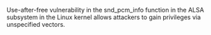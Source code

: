 Use-after-free vulnerability in the snd_pcm_info function in the ALSA subsystem in the Linux kernel allows attackers to gain privileges via unspecified vectors.